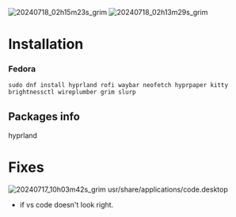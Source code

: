 ![20240718_02h15m23s_grim](https://github.com/user-attachments/assets/87f04c69-f0c1-445e-b2ef-f887841bb506)
![20240718_02h13m29s_grim](https://github.com/user-attachments/assets/410bb60c-98d9-4d21-9c42-e1d7addc0d37)

# Installation 
### Fedora
```
sudo dnf install hyprland rofi waybar neofetch hyprpaper kitty brightnessctl wireplumber grim slurp
```

## Packages info
hyprland
 
# Fixes

![20240717_10h03m42s_grim](https://github.com/user-attachments/assets/d264225d-3db6-4859-9742-22d1715e420e)
usr/share/applications/code.desktop
- if vs code doesn't look right.
